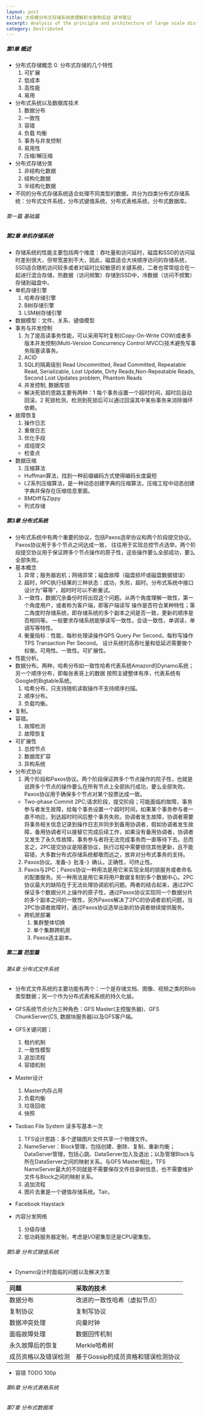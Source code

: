 ```yaml
---
layout: post
title: 大规模分布式存储系统原理解析与架构实战 读书笔记
excerpt: Analysis of the principle and architecture of large scale distributed storage system
category: Destributed
---
```


##### 第1章  概述

- 分布式存储概念
  0. 分布式存储的几个特性
  1. 可扩展
  2. 低成本
  3. 高性能
  4. 易用
- 分布式系统以及数据库技术
  1. 数据分布
  2. 一致性
  3. 容错
  4. 负载 均衡
  5. 事务与并发控制
  6. 易用性
  7. 压缩/解压缩
- 分布式存储分类
  1. 非结构化数据
  2. 结构化数据
  3. 半结构化数据
- 不同的分布式存储系统适合处理不同类型的数据，共分为四类分布式存储系统：分布式文件系统，分布式键值系统，分布式表格系统，分布式数据库。

###### 第一篇 基础篇

##### 第2章 单机存储系统

- 存储系统的性能主要包括两个维度：吞吐量和访问延时，磁盘和SSD的访问延时差别很大，但带宽差别不大，因此，磁盘适合大块顺序访问的存储系统，SSD适合随机访问较多或者对延时比较敏感的关键系统，二者也常常组合在一起进行混合存储，热数据（访问频繁）存储到SSD中，冷数据（访问不频繁）存储到磁盘中。
- 单机存储引擎
  1. 哈希存储引擎
  2. B树存储引擎
  3. LSM树存储引擎
- 数据模型：文件、关系、键值模型
- 事务与并发控制
  1. 为了提高读事务性能，可以采用写时复制(Copy-On-Write COW)或者多版本并发控制(Multi-Version Concurrency Control MVCC)技术避免写事务阻塞读事务。
  2. ACID
  3. SQL的隔离级别 Read Uncommitted, Read Committed, Repeatable Read, Serializable, Lost Update, Dirty Reads,Non-Repeatable Reads, Second Lost Updates problem, Phantom Reads
  4. 并发控制, 数据库锁
    - 解决死锁的思路主要有两种：1 每个事务设置一个超时时间，超时后自动回滚。2 死锁检测，检测到死锁后可以通过回滚其中某些事务来消除循环依赖。
- 故障恢复
  1. 操作日志
  2. 重做日志
  3. 优化手段
    - 成组提交
    - 检查点
- 数据压缩    
  1. 压缩算法
    - Huffman算法，找到一种前缀编码方式使得编码长度最短
    - LZ系列压缩算法，是一种动态创建字典的压缩算法，压缩工程中动态创建字典并保存在压缩信息里面。
    - BMDiff与Zippy
    - 列式存储

##### 第3章 分布式系统

- 分布式系统中有两个重要的协议，包括Paxos选举协议和两个阶段提交协议。Paxos协议用于多个节点之间达成一致，
  往往用于实现总控节点选举。两个阶段提交协议用于保证跨多个节点操作的原子性，这些操作要么全部成功，要么全部失败。
- 基本概念
  1. 异常；服务器宕机；网络异常；磁盘故障（磁盘损坏或磁盘数据错误）
  2. 超时，RPC执行结果的三种状态：成功，失败，超时。分布式系统中接口设计为“幂等”，超时时可以不断重试。
  3. 一致性，数据冗余备份时将出现这个问题。从两个角度理解一致性，第一个角度用户，或者称为客户端，即客户端读写
  操作是否符合某种特性；第二角度时存储系统，即存储系统的多个副本之间是否一致，更新的顺序是否相同等。
  一般要求存储系统能够读写一致性，会话一致性，单调读，单调写等特性。
  4. 衡量指标：性能，每秒处理读操作QPS Query Per Second，每秒写操作 TPS Transaction Per Second。
  设计系统时高吞吐量和低延迟需要做个权衡。可用性。一致性。可扩展性。
- 性能分析。
- 数据分布。两种，哈希分布如一致性哈希代表系统Amazon的Dynamo系统；另一个顺序分布，即每张表哥上的数据
  按照主键整体有序，代表系统有Google的Bigtable系统。
  1. 哈希分布，只支持随机读取操作不支持顺序扫描。
  2. 顺序分布。
  3. 负载均衡。
- 复制。  
- 容错。
  1. 故障检测
  2. 故障恢复
- 可扩展性
  1. 总控节点
  2. 数据库扩容
  3. 异构系统
- 分布式协议
  1. 两个阶段和Paxos协议。两个阶段保证跨多个节点操作的院子性，也就是说跨多个节点的操作要么在所有节点上全部执行成功，要么全部失败。Paxos协议用于确保多个节点对某个投票达成一致。
    - Two-phase Commit 2PC;请求阶段，提交阶段；可能面临的故障，事务参与者发生故障，给每个事务设置一个超时时间，如果某个事务参与者一直不响应，到达超时时间后整个事务失败。协调者发生故障，协调者需要将事务相关信息记录到操作日志并同步到备用协调者，假如协调者发生故障，备用协调者可以接替它完成后续工作，如果没有备用协调者，协调者又发生了永久性故障，事务参与者将无法完成事务而一直等待下去。总而言之，2PC提交协议是阻塞协议，执行过程中需要锁住其他更新，且不能容错，大多数分布式存储系统都敬而远之，放弃对分布式事务的支持。
    2. Paxos协议。准备-》批准-》确认。正确性，可终止性。
    3. Paxos与2PC；Paxos协议一种用法是用它来实现全局的锁服务或者命名的配置服务。另一种用法是用它来将用户数据复制到多个数据中心。2PC协议最大的缺陷在于无法处理协调宕机问题。两者的结合起来，通过2PC保证多个数据分片上操作的原子性，通过Paxos协议实现同一个数据分片的多个副本之间的一致性，另外Paxos解决了2PC的协调者宕机问题，当2PC协调者故障时，通过Paxos协议选举出新的协调者继续提供服务。
  - 跨机房部署
    1. 集群整体切换
    2. 单个集群跨机房
    3. Paxos选主副本。

##### 第二篇 范型篇

###### 第4章 分布式文件系统

- 分布式文件系统的主要功能有两个：一个是存储文档、图像、视频之类的Blob类型数据；另一个作为分布式表格系统的持久化层。
- GFS系统节点分为三种角色：GFS Master(主控服务器)、GFS ChunkServer(CS, 数据块服务器)以及GFS客户端。
- GFS关键问题；
  1. 租约机制
  2. 一致性模型
  3. 追加流程
  4. 容错机制
- Master设计
  1. Master内存占用
  2. 负载均衡
  3. 垃圾回收
  4. 快照

- Taobao File System  读多写基本一次
  1. TFS设计思路：多个逻辑图片文件共享一个物理文件。
  2. NameServer：Block管理，包括创建、删除、复制、重新均衡；DataServer管理，包括心跳、DataServer加入及退出；以及管理Block与所在DataServer之间的映射关系。与GFS Master相比，TFS
  NameServer最大的不同就是不需要保存文件目录树信息，也不需要维护文件与Block之间的映射关系。
  3. 追加流程
  4. 图片去重是一个键值存储系统。Tair。

- Facebook Haystack
- 内容分发网络
  1. 分级存储
  2. 低功耗服务器定制，考虑是I/O密集型还是CPU密集型。  

###### 第5章 分布式键值系统

- Dynamo设计时面临的问题以及解决方案

问题  | 采取的技术|
:----|:---------|
数据分布|改进的一致性哈希（虚拟节点）|
复制协议|复制写协议|
数据冲突处理|向量时钟|
面临故障处理|数据回传机制|
永久故障后的恢复|Merkle哈希树|
成员资格以及错误检测|基于Gossip的成员资格和错误检测协议|

- 容错
TODO 100p

###### 第6章 分布式表格系统

###### 第7章 分布式数据库
